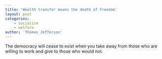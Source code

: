 ```yaml
---
title: 'Wealth transfer means the death of freedom'
layout: post
categories:
    - socialism
    - welfare
author: 'Thomas Jefferson'
---
```


The democracy will cease to exist when you take away from those who are willing to work and give to those who would not.